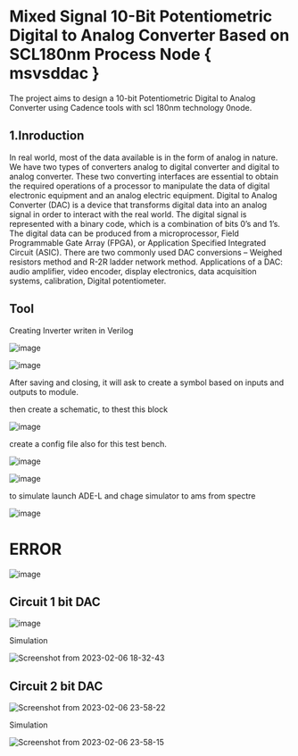 
# Mixed Signal 10-Bit Potentiometric Digital to Analog Converter Based on SCL180nm Process Node { msvsddac }

The project aims to design a 10-bit Potentiometric Digital to Analog Converter using Cadence tools with scl 180nm technology 0node.

## 1.Inroduction
In real world, most of the data available is in the form of analog in nature. We have two types of converters analog to digital converter and digital to analog converter. These two converting interfaces are essential to obtain the required operations of a processor to manipulate the data of digital electronic equipment and an analog electric equipment. Digital to Analog Converter (DAC) is a device that transforms digital data into an analog signal in order to interact with the real world. The digital signal is represented with a binary code, which is a combination of bits 0’s and 1’s. The digital data can be produced from a microprocessor, Field Programmable Gate Array (FPGA), or Application Specified Integrated Circuit (ASIC). There are two commonly used DAC conversions – Weighed resistors method and R-2R ladder network method. Applications of a DAC: audio amplifier, video encoder, display electronics, data acquisition systems, calibration, Digital potentiometer.

## Tool 
Creating Inverter writen in Verilog

![image](https://user-images.githubusercontent.com/110079648/217043527-42724b49-8e2a-4e0d-813b-42e50f559d52.png)

![image](https://user-images.githubusercontent.com/110079648/217045647-d8ee110c-4429-4e80-95d2-e81e0bcccff3.png)

After saving and closing, it will ask to create a symbol based on inputs and outputs to module.

then create a schematic, to thest this block

![image](https://user-images.githubusercontent.com/110079648/217049822-9f85bb26-a0a1-440e-b25b-1334225e4231.png)

create a config file also for this test bench.

![image](https://user-images.githubusercontent.com/110079648/217049140-b882c3d0-1a47-4832-900e-9ad5a603282a.png)


![image](https://user-images.githubusercontent.com/110079648/217046766-649bdbb3-1b69-497f-a20b-7b2b34998437.png)

to simulate launch ADE-L and chage simulator to ams from spectre

![image](https://user-images.githubusercontent.com/110079648/217047144-1bdea6f3-6e8a-4416-97f5-3c8437375f42.png)

# ERROR

![image](https://user-images.githubusercontent.com/110079648/217049589-f05b6fe5-43aa-4fb7-98d7-7ee81010fcbe.png)



## Circuit 1 bit DAC

![image](https://user-images.githubusercontent.com/110079648/217048054-f2a88a23-05a2-4873-bdb1-9d0fda6e9fbd.png)

Simulation

![Screenshot from 2023-02-06 18-32-43](https://user-images.githubusercontent.com/110079648/217050109-f2e4390b-ee6c-49be-b992-bf2eb81c48c3.png)


## Circuit 2 bit DAC

![Screenshot from 2023-02-06 23-58-22](https://user-images.githubusercontent.com/110079648/217055276-457ddb2f-9ebd-4837-a794-351125df7535.png)

Simulation

![Screenshot from 2023-02-06 23-58-15](https://user-images.githubusercontent.com/110079648/217055371-537fb5f0-6a21-4191-bff6-afda59311cb5.png)












